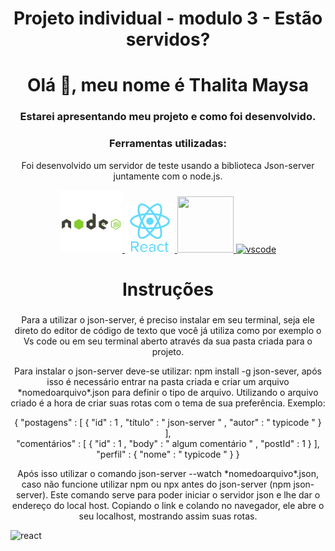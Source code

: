 <h1 align="center">Projeto individual - modulo 3 - Estão servidos?</h1> 


<h1 align="center">Olá 👋, meu nome é Thalita Maysa</h1>
<h3 align="center">Estarei apresentando meu projeto e como foi desenvolvido.</h3>

<h3 align="left"></h3>


<h3 align="center">Ferramentas utilizadas:</h3>
<p align="center"> Foi desenvolvido um servidor de teste usando a biblioteca Json-server juntamente com o node.js.  
</p>
<p align="center"> <a href="https:/ /nodejs.org" target="_blank" rel="noreferrer"> <img src="https://raw.githubusercontent.com/devicons/devicon/master/icons/nodejs/nodejs-original-wordmark.svg" alt ="nodejs" width="100" height="100"/> </a> <a href="https://reactjs.org/"target="_blank" rel="noreferrer"> <img src="https://raw.githubusercontent.com/devicons/devicon/master/icons/react/react-original-wordmark.svg" alt="react"  width="80" height="80"/> <img src="https://cdn-icons-png.flaticon.com/128/2581/2581878.png" width="90" height="90"/> <img src="https://cdn.icon-icons.com/icons2/2107/PNG/512/file_type_vscode_icon_130084.png" alt="vscode" width="72" height="72"></a>  </p>

<h1 align="center">Instruções</h1>


<h3 align="center"></h3>
<p align="center"> Para a utilizar o json-server, é preciso instalar em seu terminal, seja ele direto do editor de código de texto que você já utiliza como por exemplo o Vs code ou em seu terminal aberto através da sua pasta criada para o projeto.</p>

<p align="center"> Para instalar o json-server deve-se utilizar: npm install -g json-sever, após isso é necessário entrar na pasta criada e criar um arquivo *nomedoarquivo*.json para definir o tipo de arquivo. Utilizando o arquivo criado é a hora de criar suas rotas com o tema de sua preferência. Exemplo:

<p align="center">{
   "postagens" : [
    { "id" : 1 , "título" : " json-server " , "autor" : " typicode " }
  ],<br>
  "comentários" : [
    { "id" : 1 , "body" : " algum comentário " , "postId" : 1 }
  ],<br>
  "perfil" : { "nome" : " typicode " }
}</p>

<p align="center"> Após isso utilizar o comando json-server --watch *nomedoarquivo*.json, caso não funcione utilizar npm ou npx antes do json-server (npm json-server). Este comando serve para poder iniciar o servidor json e lhe dar o endereço do local host.
Copiando o link e colando no navegador, ele abre o seu localhost, mostrando assim suas rotas.</p>

<img src="https://hackernoon.imgix.net/images/f2px36fy.gif" alt="react"  width="100%" height="250"/>





